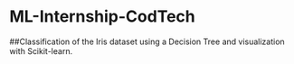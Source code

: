 # ML-Internship-CodTech
##Classification of the Iris dataset using a Decision Tree and visualization with Scikit-learn.
